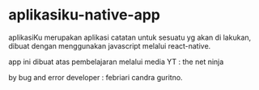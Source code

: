 # aplikasiku-native-app

aplikasiKu merupakan aplikasi catatan untuk sesuatu yg akan di lakukan, dibuat dengan menggunakan javascript melalui react-native. 

app ini dibuat atas pembelajaran melalui media YT : the net ninja

by bug and error developer : febriari candra guritno.
